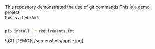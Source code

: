 This repository demonstrated the use of git commands
This is a demo project \
this is a fiel
kkkk


```bash

pip install -r requirements.txt
 ```

 ![GIT DEMO]{./screenshots/apple.jpg}
 